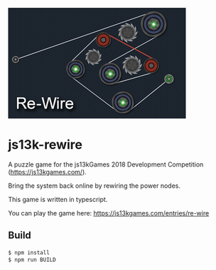 ![thumbnail](./screenshots/rewire-screen-big.png)
# js13k-rewire
A puzzle game for the js13kGames 2018 Development Competition (https://js13kgames.com/). 

Bring the system back online by rewiring the power nodes.

This game is written in typescript.

You can play the game here: https://js13kgames.com/entries/re-wire


## Build
```
$ npm install
$ npm run BUILD
```


